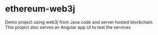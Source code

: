 # ethereum-web3j
Demo project using web3j from Java code and server hosted blockchain. This project also serves an Angular app UI to test the services
